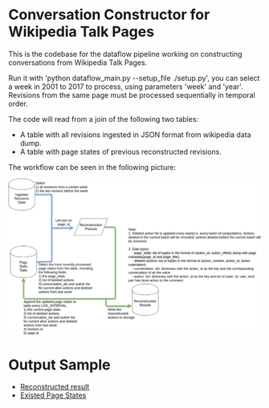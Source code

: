 # Conversation Constructor for Wikipedia Talk Pages

This is the codebase for the dataflow pipeline working on constructing conversations from Wikipedia Talk Pages.

Run it with 'python dataflow_main.py --setup_file ./setup.py', you can select a week in 2001 to 2017 to process, using parameters 'week' and 'year'. Revisions from the same page must be processed sequentially in temporal order.

The code will read from a join of the following two tables: 
- A table with all revisions ingested in JSON format from wikipedia data dump.
- A table with page states of previous reconstructed revisions.

The workflow can be seen in the following picture:

![conversation_construction_workflow](docs/workflow.png)

# Output Sample
- [Reconstructed result](https://bigquery.cloud.google.com/table/wikidetox-viz:wikidetox_conversations.reconstructed_at_week5_year2001?pli=1&tab=preview)
- [Existed Page States](https://bigquery.cloud.google.com/table/wikidetox-viz:wikidetox_conversations.page_states?pli=1)
